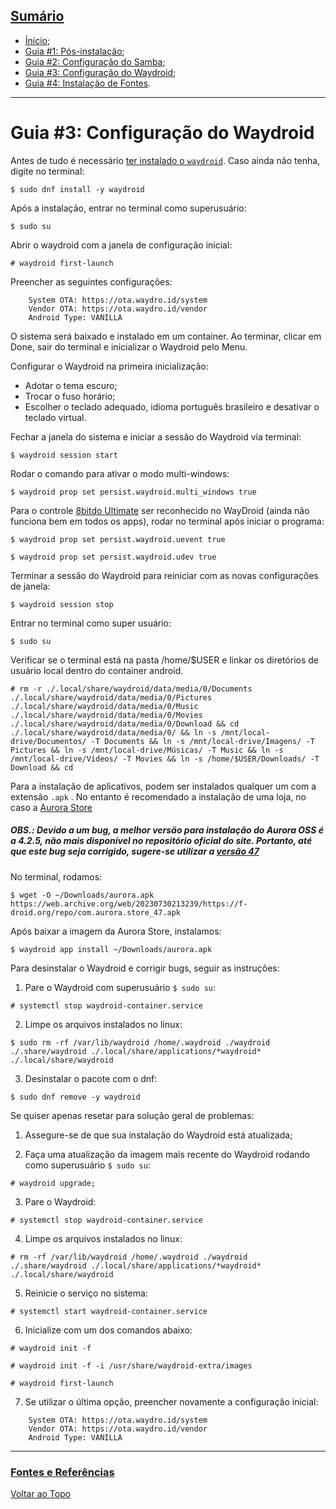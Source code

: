 <link rel="preconnect" href="https://fonts.googleapis.com">
<link rel="preconnect" href="https://fonts.gstatic.com" crossorigin>
<link href="https://fonts.googleapis.com/css2?family=Raleway:ital,wght@0,100..900;1,100..900&display=swap" rel="stylesheet">
<link rel="stylesheet" href="./style.css">

## [Sumário](#sumário)

* [Ínício](./README.md);
* [Guia #1: Pós-instalação](./Pós-instalação.md);
* [Guia #2: Configuração do Samba](./Configuração-do-Samba.md);
* [Guia #3: Configuração do Waydroid](#guia-3-configuração-do-waydroid);
* [Guia #4: Instalação de Fontes](./Fontes.md).

-------------------

# Guia #3: Configuração do Waydroid

Antes de tudo é necessário [ter instalado o `waydroid`](./Pós-instalação.md#softwares). Caso ainda não tenha, digite no terminal:

```
$ sudo dnf install -y waydroid
```
	
Após a instalação, entrar no terminal como superusuário:

```
$ sudo su
```
	
Abrir o waydroid com a janela de configuração inicial:

```
# waydroid first-launch
```
	
Preencher as seguintes configurações:

```
	System OTA: https://ota.waydro.id/system
	Vendor OTA: https://ota.waydro.id/vendor
	Android Type: VANILLA
```
	
O sistema será baixado e instalado em um container. Ao terminar, clicar em Done, sair do terminal e inicializar o Waydroid pelo Menu.

Configurar o Waydroid na primeira inicialização:
* Adotar o tema escuro;
* Trocar o fuso horário;
* Escolher o teclado adequado, idioma português brasileiro e desativar o teclado virtual.

Fechar a janela do sistema e iniciar a sessão do Waydroid via terminal:

```
$ waydroid session start
```
	
Rodar o comando para ativar o modo multi-windows:

```
$ waydroid prop set persist.waydroid.multi_windows true
```

Para o controle [8bitdo Ultimate](./Pós-instalação.md#adicionar-a-compatibilidade-do-controle-8bitdo-ultimate) ser reconhecido no WayDroid (ainda não funciona bem em todos os apps), rodar no terminal após iniciar o programa:

```
$ waydroid prop set persist.waydroid.uevent true
```

```
$ waydroid prop set persist.waydroid.udev true
```

Terminar a sessão do Waydroid para reiniciar com as novas configurações de janela:

```
$ waydroid session stop
```

Entrar no terminal como super usuário:

```
$ sudo su
```

Verificar se o terminal está na pasta /home/$USER e linkar os diretórios de usuário local dentro do container android.

```
# rm -r ./.local/share/waydroid/data/media/0/Documents ./.local/share/waydroid/data/media/0/Pictures ./.local/share/waydroid/data/media/0/Music ./.local/share/waydroid/data/media/0/Movies ./.local/share/waydroid/data/media/0/Download && cd ./.local/share/waydroid/data/media/0/ && ln -s /mnt/local-drive/Documentos/ -T Documents && ln -s /mnt/local-drive/Imagens/ -T Pictures && ln -s /mnt/local-drive/Músicas/ -T Music && ln -s /mnt/local-drive/Vídeos/ -T Movies && ln -s /home/$USER/Downloads/ -T Download && cd
```

Para a instalação de aplicativos, podem ser instalados qualquer um com a extensão `.apk` . No entanto é recomendado a instalação de uma loja, no caso a [Aurora Store](https://auroraoss.com/downloads/AuroraStore/Release/)

##### OBS.: Devido a um bug, a melhor versão para instalação do Aurora OSS é a 4.2.5, não mais disponível no repositório oficial do site. Portanto, até que este bug seja corrigido, sugere-se utilizar a [versão 47](https://web.archive.org/web/20230730213239/https://f-droid.org/repo/com.aurora.store_47.apk)

No terminal, rodamos:

```
$ wget -O ~/Downloads/aurora.apk https://web.archive.org/web/20230730213239/https://f-droid.org/repo/com.aurora.store_47.apk
```
	
Após baixar a imagem da Aurora Store, instalamos:

```
$ waydroid app install ~/Downloads/aurora.apk
```

Para desinstalar o Waydroid e corrigir bugs, seguir as instruções:

1. Pare o Waydroid com superusuário `$ sudo su`:

```
# systemctl stop waydroid-container.service
```

2. Limpe os arquivos instalados no linux:

```
$ sudo rm -rf /var/lib/waydroid /home/.waydroid ./waydroid ./.share/waydroid ./.local/share/applications/*waydroid* ./.local/share/waydroid
```
	
3. Desinstalar o pacote com o dnf:

```
$ sudo dnf remove -y waydroid
```

Se quiser apenas resetar para solução geral de problemas:

1. Assegure-se de que sua instalação do Waydroid está atualizada;

2. Faça uma atualização da imagem mais recente do Waydroid rodando como superusuário `$ sudo su`:

```
# waydroid upgrade;
```

3. Pare o Waydroid:

```
# systemctl stop waydroid-container.service
```

4. Limpe os arquivos instalados no linux:

```
# rm -rf /var/lib/waydroid /home/.waydroid ./waydroid ./.share/waydroid ./.local/share/applications/*waydroid* ./.local/share/waydroid
```

5. Reinicie o serviço no sistema:

```
# systemctl start waydroid-container.service
```
	
6. Inicialize com um dos comandos abaixo:

```
# waydroid init -f
```

```
# waydroid init -f -i /usr/share/waydroid-extra/images
```

```
# waydroid first-launch
```
	
7. Se utilizar o última opção, preencher novamente a configuração inicial:

```
	System OTA: https://ota.waydro.id/system
	Vendor OTA: https://ota.waydro.id/vendor
	Android Type: VANILLA
```
----------------
### [Fontes e Referências](https://docs.waydro.id)

[Voltar ao Topo](#sumário)
